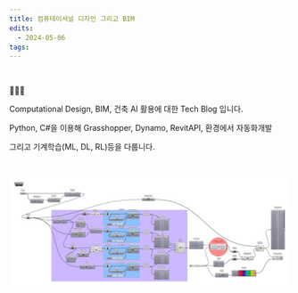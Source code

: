 ```yaml
---
title: 컴퓨테이셔널 디자인 그리고 BIM
edits:
  - 2024-05-06
tags:
---
```

<br>

👋👋👋 

Computational Design, BIM, 건축 AI 활용에 대한 Tech Blog 입니다.

Python, C#을 이용해 Grasshopper, Dynamo,  RevitAPI, 환경에서 자동화개발 

그리고 기계학습(ML, DL, RL)등을 다룹니다.

<br>

<p align='center'><img src = "https://raw.githubusercontent.com/1ncarnati0n/OptimisingFacadeML/main/assets/img01.png" width="640"></p>

